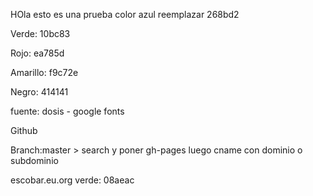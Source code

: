 HOla esto es una prueba
color azul reemplazar 268bd2

Verde: 10bc83

Rojo: ea785d

Amarillo: f9c72e

Negro: 414141

fuente: dosis - google fonts

Github

Branch:master > search y poner
gh-pages
luego cname con dominio o subdominio

escobar.eu.org
verde: 08aeac

